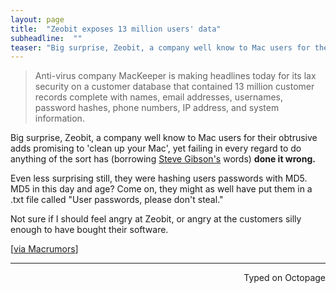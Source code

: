 ```yaml
---
layout: page
title:  "Zeobit exposes 13 million users' data"
subheadline:  ""
teaser: "Big surprise, Zeobit, a company well know to Mac users for their obtrusive adds promising to 'clean up your Mac', yet failing in every regard to do anything of the sort has done it wrong"
---
```


> Anti-virus company MacKeeper is making headlines today for its lax security on a customer database that contained 13 million customer records complete with names, email addresses, usernames, password hashes, phone numbers, IP address, and system information.

Big surprise, Zeobit, a company well know to Mac users for their obtrusive adds promising to 'clean up your Mac', yet failing in every regard to do anything of the sort has (borrowing [Steve Gibson's](https://youtube.com/watch?v=PfCuL8I7onU) words) **done it wrong.**

Even less surprising still, they were hashing users passwords with MD5. MD5 in this day and age? Come on, they might as well have put them in a .txt file called "User passwords, please don't steal."

Not sure if I should feel angry at Zeobit, or angry at the customers silly enough to have bought their software.

[[via Macrumors](http://www.macrumors.com/2015/12/14/mackeeper-data-leak/)]

---
<p align="right">Typed on Octopage</p>
